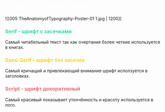 ## <font style="color:white">Существует 3 вида шрифтов</font>

![[005 TheAnatomyofTypography-Poster-01 1.jpg | 1200]]
### <font style="color:#24e1ab">Serif - шрифт с засечками</font>
Самый читабельный текст так как очертания более четкие используется в книгах.
### <font style="color:#f4d41d">Sans-Serif - шрифт без засечек</font>
Самый кричащий и привлекающий внимание шрифт исползуется в заголовках.
### <font style="color:#f26878">Script - шрифт декоративный</font>
Самый красивый показывает утончённость и красоту используется в лого.